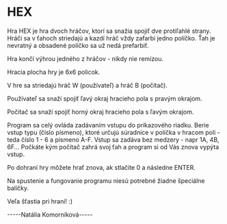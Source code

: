 # HEX

Hra HEX je hra dvoch hráčov, ktorí sa snažia spojiť dve protiľahlé strany. Hráči sa v ťahoch striedajú
a kazdí hráč vždy zafarbí jedno políčko. Ťah je nevratný a obsadené políčko sa už nedá prefarbiť.

Hra končí výhrou jedného z hráčov - nikdy nie remízou.

Hracia plocha hry je 6x6 policok.

V hre sa striedajú hráč W (používateľ) a hráč B (počítač).

Používateľ sa snaží spojiť ľavý okraj hracieho pola s pravým okrajom.

Počítač sa snaží spojiť horný okraj hracieho pola s ľavým okrajom.

Program sa celý ovláda zadávaním vstupu do príkazového riadku. Berie vstup typu (číslo písmeno), 
ktoré určujú súradnice v políčka v hracom poli - teda číslo 1 - 6 a písmeno A-F.
Vstup sa zadáva bez medzery - napr 1A, 4B, 6F... Počkáte kým počítač zahrá svoj ťah a program si od Vás znova vypýta vstup.

Po dohraní hry môžete hrať znova, ak stlačíte 0 a následne ENTER.

Na spustenie a fungovanie programu niesú potrebné žiadne špeciálne balíčky.

Veľa šťastia pri hraní! :)

-----Natália Komorníková-----

